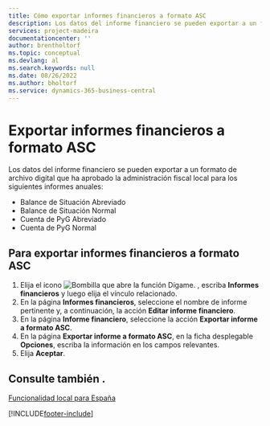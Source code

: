 ```yaml
---
title: Cómo exportar informes financieros a formato ASC
description: Los datos del informe financiero se pueden exportar a un formato de archivo digital que ha aprobado la administración fiscal local para algunos informes.
services: project-madeira
documentationcenter: ''
author: brentholtorf
ms.topic: conceptual
ms.devlang: al
ms.search.keywords: null
ms.date: 08/26/2022
ms.author: bholtorf
ms.service: dynamics-365-business-central
---
```

# Exportar informes financieros a formato ASC

Los datos del informe financiero se pueden exportar a un formato de archivo digital que ha aprobado la administración fiscal local para los siguientes informes anuales:  

- Balance de Situación Abreviado  
- Balance de Situación Normal  
- Cuenta de PyG Abreviado  
- Cuenta de PyG Normal  

## Para exportar informes financieros a formato ASC  

1. Elija el icono ![Bombilla que abre la función Dígame.](../../media/ui-search/search_small.png "Dígame qué desea hacer") , escriba **Informes financieros** y luego elija el vínculo relacionado.  
2. En la página **Informes financieros**, seleccione el nombre de informe pertinente y, a continuación, la acción **Editar informe financiero**.  
3. En la página **Informe financiero**, seleccione la acción **Exportar informe a formato ASC**.  
4. En la página **Exportar informe a formato ASC**, en la ficha desplegable **Opciones**, escriba la información en los campos relevantes.  
5. Elija **Aceptar**.  
  
## Consulte también .

[Funcionalidad local para España](spain-local-functionality.md)

[!INCLUDE[footer-include](../../includes/footer-banner.md)]
